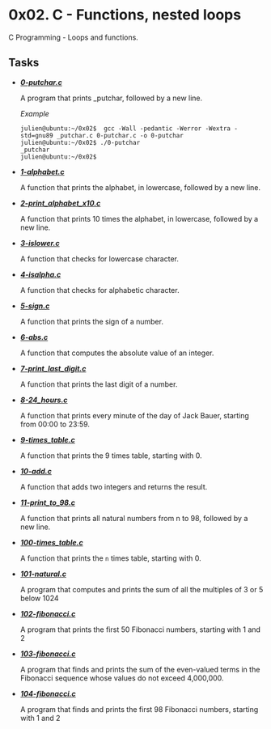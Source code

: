 
# 0x02. C - Functions, nested loops

C Programming - Loops and functions.

## Tasks

- ***[0-putchar.c]()***

    A program that prints _putchar, followed by a new line.

    *Example*
    ```
    julien@ubuntu:~/0x02$  gcc -Wall -pedantic -Werror -Wextra -std=gnu89 _putchar.c 0-putchar.c -o 0-putchar
    julien@ubuntu:~/0x02$ ./0-putchar 
    _putchar
    julien@ubuntu:~/0x02$ 
    ```

- ***[1-alphabet.c]()***

    A function that prints the alphabet, in lowercase, followed by a new line.

- ***[2-print_alphabet_x10.c]()***

    A function that prints 10 times the alphabet, in lowercase, followed by a new line.

- ***[3-islower.c]()***

    A function that checks for lowercase character. 

- ***[4-isalpha.c]()***

    A function that checks for alphabetic character. 

- ***[5-sign.c]()***

    A function that prints the sign of a number.

- ***[6-abs.c]()***

    A function that computes the absolute value of an integer.

- ***[7-print_last_digit.c]()***

    A function that prints the last digit of a number.

- ***[8-24_hours.c]()***

    A function that prints every minute of the day of Jack Bauer,
    starting from 00:00 to 23:59. 

- ***[9-times_table.c]()***

    A function that prints the 9 times table, starting with 0.

- ***[10-add.c]()***

    A function that adds two integers and returns the result.

- ***[11-print_to_98.c]()***

    A function that prints all natural numbers from n to 98, followed by a new line.

- ***[100-times_table.c]()***

    A function that prints the `n` times table, starting with 0.

- ***[101-natural.c]()***

    A program that computes and prints the sum of all the
    multiples of 3 or 5 below 1024

- ***[102-fibonacci.c]()***

    A program that prints the first 50 Fibonacci numbers, starting with 1 and 2

- ***[103-fibonacci.c]()***

    A program that finds and prints the sum of the even-valued terms in the Fibonacci
    sequence whose values do not exceed 4,000,000.

- ***[104-fibonacci.c]()***

    A program that finds and prints the first 98 Fibonacci numbers,
    starting with 1 and 2
